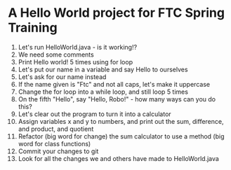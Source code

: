 # A Hello World project for FTC Spring Training

1. Let's run HelloWorld.java - is it working!? 
2. We need some comments
3. Print Hello world! 5 times using for loop
4. Let's put our name in a variable and say Hello to ourselves
5. Let's ask for our name instead
6. If the name given is "Ftc" and not all caps, let's make it uppercase
7. Change the for loop into a while loop, and still loop 5 times
8. On the fifth "Hello", say "Hello, Robo!" - how many ways can you do this?
9. Let's clear out the program to turn it into a calculator
10. Assign variables x and y to numbers, and print out the sum, difference, and product, and quotient
11. Refactor (big word for change) the sum calculator to use a method (big word for class functions)
12. Commit your changes to git
13. Look for all the changes we and others have made to HelloWorld.java

